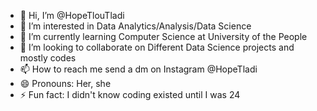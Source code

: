 - 👋 Hi, I’m @HopeTlouTladi
- 👀 I’m interested in Data Analytics/Analysis/Data Science 
- 🌱 I’m currently learning Computer Science at University of the People 
- 💞️ I’m looking to collaborate on Different Data Science projects and mostly codes
- 📫 How to reach me send a dm on Instagram @HopeTladi 
- 😄 Pronouns: Her, she 
- ⚡ Fun fact: I didn't know coding existed until I was 24

<!---
HopeTlouTladi/HopeTlouTladi is a ✨ special ✨ repository because its `README.md` (this file) appears on your GitHub profile.
You can click the Preview link to take a look at your changes.
--->
